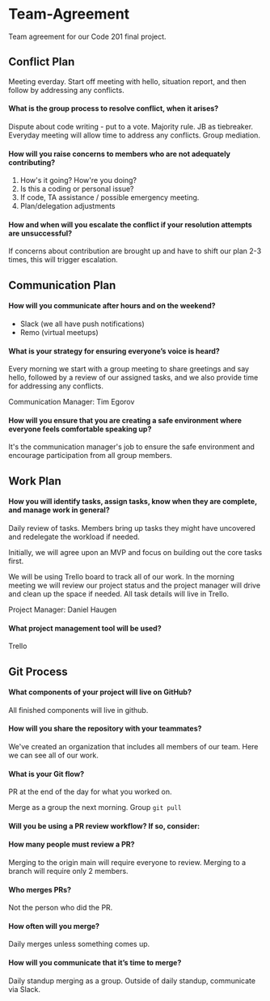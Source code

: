 # Team-Agreement
Team agreement for our Code 201 final project.


## Conflict Plan

Meeting everday. Start off meeting with hello, situation report, and then follow by addressing any conflicts.

#### What is the group process to resolve conflict, when it arises?

Dispute about code writing - put to a vote. Majority rule. JB as tiebreaker.
Everyday meeting will allow time to address any conflicts. Group mediation.


#### How will you raise concerns to members who are not adequately contributing?

1. How's it going? How're you doing?
2. Is this a coding or personal issue?
3. If code, TA assistance / possible emergency meeting.
4. Plan/delegation adjustments


#### How and when will you escalate the conflict if your resolution attempts are unsuccessful?

If concerns about contribution are brought up and have to shift our plan 2-3 times, this will trigger escalation.  

## Communication Plan

#### How will you communicate after hours and on the weekend?
- Slack (we all have push notifications)
- Remo (virtual meetups)

#### What is your strategy for ensuring everyone’s voice is heard?

Every morning we start with a group meeting to share greetings and say hello, followed by a review of our assigned tasks, and we also provide time for addressing any conflicts.

Communication Manager: Tim Egorov  

#### How will you ensure that you are creating a safe environment where everyone feels comfortable speaking up?
It's the communication manager's job to ensure the safe environment and encourage participation from all group members.

## Work Plan

#### How you will identify tasks, assign tasks, know when they are complete, and manage work in general?

Daily review of tasks. Members bring up tasks they might have uncovered and redelegate the workload if needed.

Initially, we will agree upon an MVP and focus on building out the core tasks first.

We will be using Trello board to track all of our work. In the morning meeting we will review our project status and the project manager will drive and clean up the space if needed. All task details will live in Trello.

Project Manager: Daniel Haugen

#### What project management tool will be used?
Trello

## Git Process

#### What components of your project will live on GitHub?

All finished components will live in github. 

#### How will you share the repository with your teammates?
We've created an organization that includes all members of our team. Here we can see all of our work. 

#### What is your Git flow?

PR at the end of the day for what you worked on.

Merge as a group the next morning.
Group `git pull`


#### Will you be using a PR review workflow? If so, consider:
#### How many people must review a PR?

Merging to the origin main will require everyone to review.
Merging to a branch will require only 2 members.

#### Who merges PRs?

Not the person who did the PR.

#### How often will you merge?

Daily merges unless something comes up.

#### How will you communicate that it’s time to merge?

Daily standup merging as a group.
Outside of daily standup, communicate via Slack.
